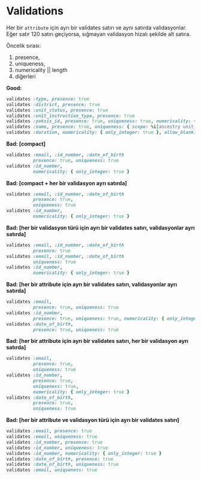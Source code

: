 # Validations

Her bir `attribute` için ayrı bir validates satırı ve aynı satırda validasyonlar. Eğer satır 120 satırı geçiyorsa, sığmayan validasyon hizalı şekilde alt satıra.

Öncelik sırası:

1. presence,
1. uniqueness,
1. numericality || length
1. diğerleri

**Good:**

```ruby
validates :type, presence: true
validates :district, presence: true
validates :unit_status, presence: true
validates :unit_instruction_type, presence: true
validates :yoksis_id, presence: true, uniqueness: true, numericality: { only_integer: true }
validates :name, presence: true, uniqueness: { scope: %i[ancestry unit_status_id] }
validates :duration, numericality: { only_integer: true }, allow_blank: true
```

**Bad: [compact]**

```ruby
validates :email, :id_number, :date_of_birth
          presence: true, uniqueness: true
validates :id_number,
          numericality: { only_integer: true }
```

**Bad: [compact + her bir validasyon ayrı satırda]**

```ruby
validates :email, :id_number, :date_of_birth
          presence: true,
          uniqueness: true
validates :id_number,
          numericality: { only_integer: true }
```

**Bad: [her bir validasyon türü için ayrı bir validates satırı, validasyonlar ayrı satırda]**

```ruby
validates :email, :id_number, :date_of_birth
          presence: true
validates :email, :id_number, :date_of_birth
          uniqueness: true
validates :id_number,
          numericality: { only_integer: true }
```

**Bad: [her bir attribute için ayrı bir validates satırı, validasyonlar ayrı satırda]**

```ruby
validates :email,
          presence: true, uniqueness: true
validates :id_number,
          presence: true, uniqueness: true, numericality: { only_integer: true }
validates :date_of_birth,
          presence: true, uniqueness: true
```

**Bad: [her bir attribute için ayrı bir validates satırı, her bir validasyon ayrı satırda]**

```ruby
validates :email,
          presence: true,
          uniqueness: true
validates :id_number,
          presence: true,
          uniqueness: true,
          numericality: { only_integer: true }
validates :date_of_birth,
          presence: true,
          uniqueness: true
```

**Bad: [her bir attribute ve validasyon türü için ayrı bir validates satırı]**

```ruby
validates :email, presence: true
validates :email, uniqueness: true
validates :id_number, presence: true
validates :id_number, uniqueness: true
validates :id_number, numericality: { only_integer: true }
validates :date_of_birth, presence: true
validates :date_of_birth, uniqueness: true
validates :email, uniqueness: true
```